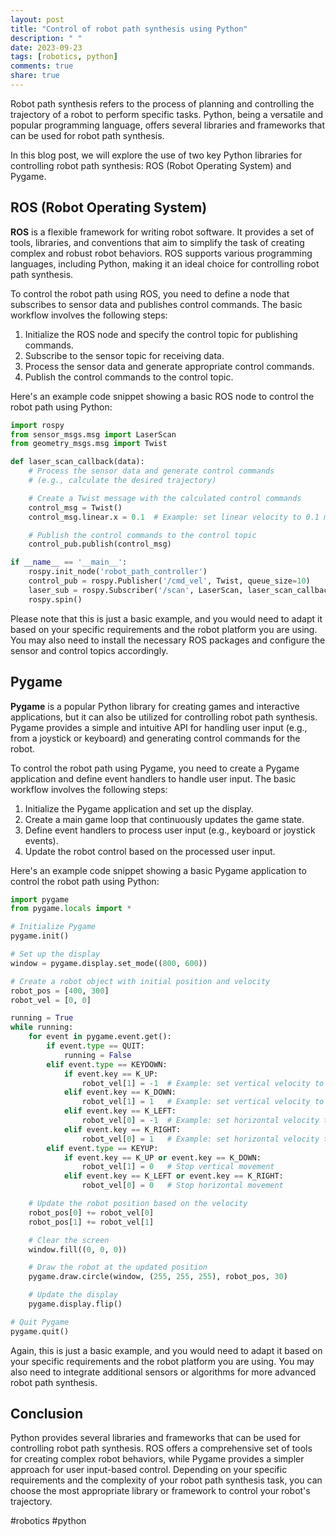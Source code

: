 ```yaml
---
layout: post
title: "Control of robot path synthesis using Python"
description: " "
date: 2023-09-23
tags: [robotics, python]
comments: true
share: true
---
```


Robot path synthesis refers to the process of planning and controlling the trajectory of a robot to perform specific tasks. Python, being a versatile and popular programming language, offers several libraries and frameworks that can be used for robot path synthesis.

In this blog post, we will explore the use of two key Python libraries for controlling robot path synthesis: ROS (Robot Operating System) and Pygame.

## ROS (Robot Operating System)

**ROS** is a flexible framework for writing robot software. It provides a set of tools, libraries, and conventions that aim to simplify the task of creating complex and robust robot behaviors. ROS supports various programming languages, including Python, making it an ideal choice for controlling robot path synthesis.

To control the robot path using ROS, you need to define a node that subscribes to sensor data and publishes control commands. The basic workflow involves the following steps:
1. Initialize the ROS node and specify the control topic for publishing commands.
2. Subscribe to the sensor topic for receiving data.
3. Process the sensor data and generate appropriate control commands.
4. Publish the control commands to the control topic.

Here's an example code snippet showing a basic ROS node to control the robot path using Python:

```python
import rospy
from sensor_msgs.msg import LaserScan
from geometry_msgs.msg import Twist

def laser_scan_callback(data):
    # Process the sensor data and generate control commands
    # (e.g., calculate the desired trajectory)

    # Create a Twist message with the calculated control commands
    control_msg = Twist()
    control_msg.linear.x = 0.1  # Example: set linear velocity to 0.1 m/s

    # Publish the control commands to the control topic
    control_pub.publish(control_msg)

if __name__ == '__main__':
    rospy.init_node('robot_path_controller')
    control_pub = rospy.Publisher('/cmd_vel', Twist, queue_size=10)
    laser_sub = rospy.Subscriber('/scan', LaserScan, laser_scan_callback)
    rospy.spin()
```

Please note that this is just a basic example, and you would need to adapt it based on your specific requirements and the robot platform you are using. You may also need to install the necessary ROS packages and configure the sensor and control topics accordingly.

## Pygame

**Pygame** is a popular Python library for creating games and interactive applications, but it can also be utilized for controlling robot path synthesis. Pygame provides a simple and intuitive API for handling user input (e.g., from a joystick or keyboard) and generating control commands for the robot.

To control the robot path using Pygame, you need to create a Pygame application and define event handlers to handle user input. The basic workflow involves the following steps:
1. Initialize the Pygame application and set up the display.
2. Create a main game loop that continuously updates the game state.
3. Define event handlers to process user input (e.g., keyboard or joystick events).
4. Update the robot control based on the processed user input.

Here's an example code snippet showing a basic Pygame application to control the robot path using Python:

```python
import pygame
from pygame.locals import *

# Initialize Pygame
pygame.init()

# Set up the display
window = pygame.display.set_mode((800, 600))

# Create a robot object with initial position and velocity
robot_pos = [400, 300]
robot_vel = [0, 0]

running = True
while running:
    for event in pygame.event.get():
        if event.type == QUIT:
            running = False
        elif event.type == KEYDOWN:
            if event.key == K_UP:
                robot_vel[1] = -1  # Example: set vertical velocity to -1 pixel/frame
            elif event.key == K_DOWN:
                robot_vel[1] = 1   # Example: set vertical velocity to 1 pixel/frame
            elif event.key == K_LEFT:
                robot_vel[0] = -1  # Example: set horizontal velocity to -1 pixel/frame
            elif event.key == K_RIGHT:
                robot_vel[0] = 1   # Example: set horizontal velocity to 1 pixel/frame
        elif event.type == KEYUP:
            if event.key == K_UP or event.key == K_DOWN:
                robot_vel[1] = 0   # Stop vertical movement
            elif event.key == K_LEFT or event.key == K_RIGHT:
                robot_vel[0] = 0   # Stop horizontal movement

    # Update the robot position based on the velocity
    robot_pos[0] += robot_vel[0]
    robot_pos[1] += robot_vel[1]

    # Clear the screen
    window.fill((0, 0, 0))

    # Draw the robot at the updated position
    pygame.draw.circle(window, (255, 255, 255), robot_pos, 30)

    # Update the display
    pygame.display.flip()

# Quit Pygame
pygame.quit()
```

Again, this is just a basic example, and you would need to adapt it based on your specific requirements and the robot platform you are using. You may also need to integrate additional sensors or algorithms for more advanced robot path synthesis.

## Conclusion

Python provides several libraries and frameworks that can be used for controlling robot path synthesis. ROS offers a comprehensive set of tools for creating complex robot behaviors, while Pygame provides a simpler approach for user input-based control. Depending on your specific requirements and the complexity of your robot path synthesis task, you can choose the most appropriate library or framework to control your robot's trajectory.

#robotics #python